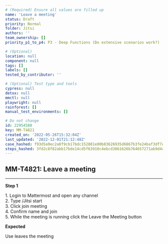 ```yaml
---
# (Required) Ensure all values are filled up
name: 'Leave a meeting'
status: Draft
priority: Normal
folder: Jitsi
authors: ''
team_ownership: []
priority_p1_to_p4: P3 - Deep Functions (Do extensive scenarios work?)

# (Optional)
location: null
component: null
tags: []
labels: []
tested_by_contributor: ''

# (Optional) Test type and tools
cypress: null
detox: null
mmctl: null
playwright: null
rainforest: []
manual_test_environments: []

# Do not change
id: 22954588
key: MM-T4821
created_on: '2022-05-26T15:32:04Z'
last_updated: '2022-12-01T21:12:48Z'
case_hashed: f93d5a9ec2a0f9cb17bdc152881e00b83626935d6867b3fe24baf3df7ce138bc17a2dfad69731ccc1c6d82f3160e27b5
steps_hashed: 3fd2c8f82abb17bde14cd5f63910c4ebcd3861626b764657271ab9d4c3e890766a9764ded48579592100820a494b8c3d
---
```


<!-- (Auto-generated) Based on frontmatter's "key" and "name" -->

## MM-T4821: Leave a meeting

---

**Step 1**

1\. Login to Mattermost and open any channel\
2\. Type /Jitsi start\
3\. Click join meeting\
4\. Confirm name and join\
5\. While the meeting is running click the Leave the Meeting button

**Expected**

Use leaves the meeting
